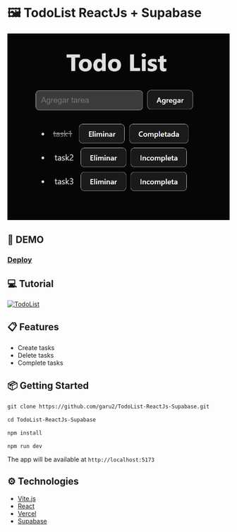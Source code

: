 # 🖼️ TodoList ReactJs + Supabase
![QR Generator](public/todoList.png)

## 🚀 DEMO
### [Deploy](https://todo-list-react-js-supabase.vercel.app/)

## 💻 Tutorial
<a href='https://youtu.be/V1hZNaL33n8' target='_blank'>
    <img width='30%' src='https://img.youtube.com/vi/V1hZNaL33n8/mqdefault.jpg' alt='TodoList' />
</a>

## 📋 Features
- Create tasks
- Delete tasks
- Complete tasks

## 📦 Getting Started
```
git clone https://github.com/garu2/TodoList-ReactJs-Supabase.git
```
```
cd TodoList-ReactJs-Supabase
```
```
npm install
```
```
npm run dev
```
The app will be available at `http://localhost:5173`

## ⚙️ Technologies
* [Vite.js](https://vitejs.dev/)
* [React](https://reactjs.org/)
* [Vercel](https://vercel.com/)
* [Supabase](https://supabase.com/)

